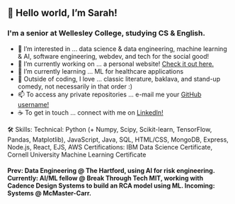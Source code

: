 ## 👋 Hello world, I’m Sarah!
### I'm a senior at Wellesley College, studying CS & English.

- 👀 I’m interested in ... data science & data engineering, machine learning & AI, software engineering, webdev, and tech for the social good!
- 🔭 I’m currently working on ... a personal website! [Check it out here.](https://sarahgoldman.tech/)
- 🌱 I’m currently learning ... ML for healthcare applications
- 💞️ Outside of coding, I love ... classic literature, baklava, and stand-up comedy, not necessarily in that order :)
- 📫 To access any private repositories ... e-mail me your [GitHub username!](mailto:sg110@wellesley.edu?subject=Test)
- ☕ To get in touch ... connect with me on [LinkedIn!](https://www.linkedin.com/in/sarahhayounggoldman/)

🛠 Skills:
  Technical: Python (+ Numpy, Scipy, Scikit-learn, TensorFlow, Pandas, Matplotlib), JavaScript, Java, SQL, HTML/CSS, MongoDB, Express, Node.js, React, EJS, AWS
  Certifications: IBM Data Science Certificate, Cornell University Machine Learning Certificate

#### Prev: Data Engineering @ The Hartford, using AI for risk engineering. Currently: AI/ML fellow @ Break Through Tech MIT, working with Cadence Design Systems to build an RCA model using ML. Incoming: Systems @ McMaster-Carr.
